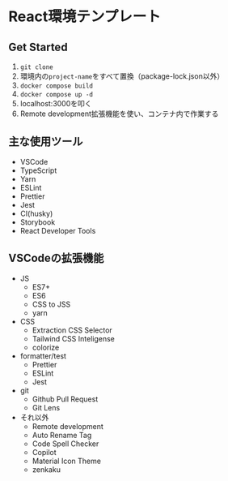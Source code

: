 # React環境テンプレート

## Get Started

1. `git clone`
2. 環境内の`project-name`をすべて置換（package-lock.json以外）
3. `docker compose build`
4. `docker compose up -d`
5. localhost:3000を叩く
6. Remote development拡張機能を使い、コンテナ内で作業する

## 主な使用ツール

- VSCode
- TypeScript
- Yarn
- ESLint
- Prettier
- Jest
- CI(husky)
- Storybook
- React Developer Tools

## VSCodeの拡張機能

- JS
  - ES7+
  - ES6
  - CSS to JSS
  - yarn
- CSS
  - Extraction CSS Selector
  - Tailwind CSS Inteligense  
  - colorize
- formatter/test
  - Prettier
  - ESLint
  - Jest
- git
  - Github Pull Request
  - Git Lens
- それ以外
  - Remote development
  - Auto Rename Tag
  - Code Spell Checker
  - Copilot
  - Material Icon Theme
  - zenkaku
